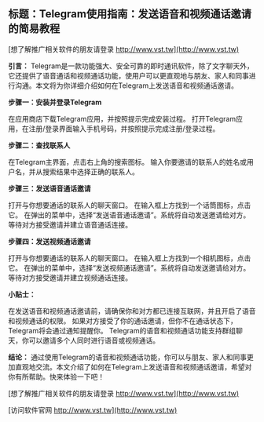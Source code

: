 ## **标题：Telegram使用指南：发送语音和视频通话邀请的简易教程**

[想了解推广相关软件的朋友请登录 http://www.vst.tw](http://www.vst.tw)

**引言：**
Telegram是一款功能强大、安全可靠的即时通讯软件，除了文字聊天外，它还提供了语音通话和视频通话功能，使用户可以更直观地与朋友、家人和同事进行沟通。本文将为你详细介绍如何在Telegram上发送语音和视频通话邀请。

**步骤一：安装并登录Telegram**

在应用商店下载Telegram应用，并按照提示完成安装过程。
打开Telegram应用，在注册/登录界面输入手机号码，并按照提示完成注册/登录过程。

**步骤二：查找联系人**

在Telegram主界面，点击右上角的搜索图标。
输入你要邀请的联系人的姓名或用户名，并从搜索结果中选择正确的联系人。

**步骤三：发送语音通话邀请**

打开与你想要通话的联系人的聊天窗口。
在输入框上方找到一个话筒图标，点击它。
在弹出的菜单中，选择“发送语音通话邀请”。系统将自动发送邀请给对方。
等待对方接受邀请并建立语音通话连接。

**步骤四：发送视频通话邀请**

打开与你想要通话的联系人的聊天窗口。
在输入框上方找到一个相机图标，点击它。
在弹出的菜单中，选择“发送视频通话邀请”。系统将自动发送邀请给对方。
等待对方接受邀请并建立视频通话连接。

**小贴士：**

在发送语音和视频通话邀请前，请确保你和对方都已连接互联网，并且开启了语音和视频通话的权限。
如果对方接受了你的通话邀请，但你不在通话状态下，Telegram将会通过通知提醒你。
Telegram的语音和视频通话功能支持群组聊天，你可以邀请多个人同时进行语音或视频通话。

**结论：**
通过使用Telegram的语音和视频通话功能，你可以与朋友、家人和同事更加直观地交流。本文介绍了如何在Telegram上发送语音和视频通话邀请，希望对你有所帮助。快来体验一下吧！

[想了解推广相关软件的朋友请登录 http://www.vst.tw](http://www.vst.tw)


[访问软件官网 http://www.vst.tw](http://www.vst.tw)
